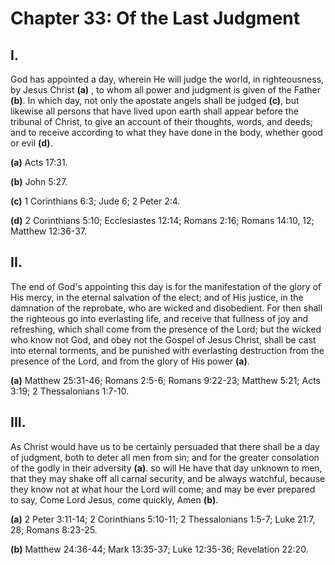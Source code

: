# Chapter 33: Of the Last Judgment

## **I.**
God has appointed a day, wherein He will judge the world, in righteousness, by Jesus Christ **(a)** , to whom all power and judgment is given of the Father **(b)**. In which day, not only the apostate angels shall be judged **(c)**, but likewise all persons that have lived upon earth shall appear before the tribunal of Christ, to give an account of their thoughts, words, and deeds; and to receive according to what they have done in the body, whether good or evil **(d)**.

**(a)** Acts 17:31.

**(b)** John 5:27.

**(c)** 1 Corinthians 6:3; Jude 6; 2 Peter 2:4.

**(d)** 2 Corinthians 5:10; Ecclesiastes 12:14; Romans 2:16; Romans 14:10, 12; Matthew 12:36-37.

## **II.**
The end of God's appointing this day is for the manifestation of the glory of His mercy, in the eternal salvation of the elect; and of His justice, in the damnation of the reprobate, who are wicked and disobedient. For then shall the righteous go into everlasting life, and receive that fullness of joy and refreshing, which shall come from the presence of the Lord; but the wicked who know not God, and obey not the Gospel of Jesus Christ, shall be cast into eternal torments, and be punished with everlasting destruction from the presence of the Lord, and from the glory of His power **(a)**.

**(a)** Matthew 25:31-46; Romans 2:5-6; Romans 9:22-23; Matthew 5:21; Acts 3:19; 2 Thessalonians 1:7-10.

## **III.**
As Christ would have us to be certainly persuaded that there shall be a day of judgment, both to deter all men from sin; and for the greater consolation of the godly in their adversity **(a)**. so will He have that day unknown to men, that they may shake off all carnal security, and be always watchful, because they know not at what hour the Lord will come; and may be ever prepared to say, Come Lord Jesus, come quickly, Amen **(b)**.

**(a)** 2 Peter 3:11-14; 2 Corinthians 5:10-11; 2 Thessalonians 1:5-7; Luke 21:7, 28; Romans 8:23-25.

**(b)** Matthew 24:36-44; Mark 13:35-37; Luke 12:35-36; Revelation 22:20.